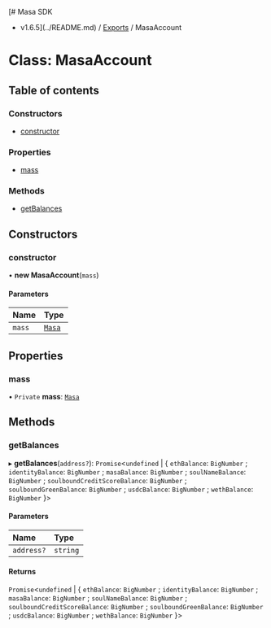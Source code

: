 [# Masa SDK
 - v1.6.5](../README.md) / [Exports](../modules.md) / MasaAccount

# Class: MasaAccount

## Table of contents

### Constructors

- [constructor](MasaAccount.md#constructor)

### Properties

- [mass](MasaAccount.md#mass)

### Methods

- [getBalances](MasaAccount.md#getbalances)

## Constructors

### constructor

• **new MasaAccount**(`mass`)

#### Parameters

| Name | Type |
| :------ | :------ |
| `mass` | [`Masa`](Masa.md) |

## Properties

### mass

• `Private` **mass**: [`Masa`](Masa.md)

## Methods

### getBalances

▸ **getBalances**(`address?`): `Promise`<`undefined` \| { `ethBalance`: `BigNumber` ; `identityBalance`: `BigNumber` ; `masaBalance`: `BigNumber` ; `soulNameBalance`: `BigNumber` ; `soulboundCreditScoreBalance`: `BigNumber` ; `soulboundGreenBalance`: `BigNumber` ; `usdcBalance`: `BigNumber` ; `wethBalance`: `BigNumber`  }\>

#### Parameters

| Name | Type |
| :------ | :------ |
| `address?` | `string` |

#### Returns

`Promise`<`undefined` \| { `ethBalance`: `BigNumber` ; `identityBalance`: `BigNumber` ; `masaBalance`: `BigNumber` ; `soulNameBalance`: `BigNumber` ; `soulboundCreditScoreBalance`: `BigNumber` ; `soulboundGreenBalance`: `BigNumber` ; `usdcBalance`: `BigNumber` ; `wethBalance`: `BigNumber`  }\>
